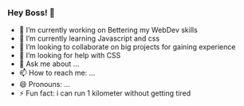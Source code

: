 ### Hey Boss! 👋
- 🔭 I’m currently working on Bettering my WebDev skills
- 🌱 I’m currently learning Javascript and css
- 👯 I’m looking to collaborate on big projects for gaining experience
- 🤔 I’m looking for help with CSS
- 💬 Ask me about ...
- 📫 How to reach me: ...
- 😄 Pronouns: ...
- ⚡ Fun fact: i can run 1 kilometer without getting tired
